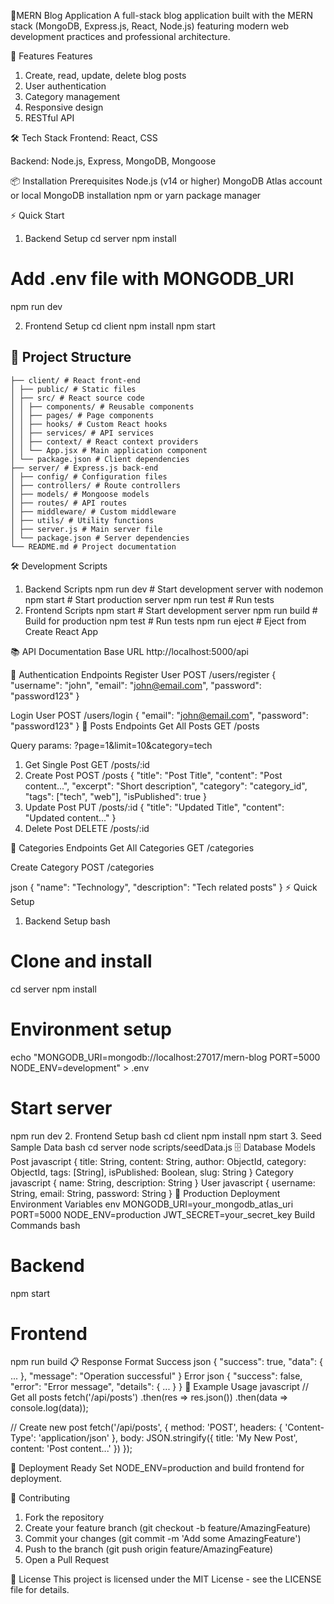 🚀MERN Blog Application
A full-stack blog application built with the MERN stack (MongoDB, Express.js, React, Node.js) featuring modern web development practices and professional architecture.

🚀 Features
Features
1. Create, read, update, delete blog posts
2. User authentication
3. Category management
4. Responsive design
5. RESTful API

🛠 Tech Stack
Frontend: React, CSS

Backend: Node.js, Express, MongoDB, Mongoose

📦 Installation
Prerequisites
Node.js (v14 or higher)
MongoDB Atlas account or local MongoDB installation
npm or yarn package manager

⚡ Quick Start
1. Backend Setup
cd server
npm install
# Add .env file with MONGODB_URI
npm run dev

2. Frontend Setup
cd client
npm install
npm start

## 📁 Project Structure
```mern-blog/
├── client/ # React front-end
│ ├── public/ # Static files
│ ├── src/ # React source code
│ │ ├── components/ # Reusable components
│ │ ├── pages/ # Page components
│ │ ├── hooks/ # Custom React hooks
│ │ ├── services/ # API services
│ │ ├── context/ # React context providers
│ │ └── App.jsx # Main application component
│ └── package.json # Client dependencies
├── server/ # Express.js back-end
│ ├── config/ # Configuration files
│ ├── controllers/ # Route controllers
│ ├── models/ # Mongoose models
│ ├── routes/ # API routes
│ ├── middleware/ # Custom middleware
│ ├── utils/ # Utility functions
│ ├── server.js # Main server file
│ └── package.json # Server dependencies
└── README.md # Project documentation
```


🛠 Development Scripts
1. Backend Scripts
npm run dev      # Start development server with nodemon
npm start        # Start production server
npm run test     # Run tests
2. Frontend Scripts
npm start        # Start development server
npm run build    # Build for production
npm test         # Run tests
npm run eject    # Eject from Create React App

📚 API Documentation
Base URL
http://localhost:5000/api

🔑 Authentication Endpoints
Register User
POST /users/register
{
  "username": "john",
  "email": "john@email.com",
  "password": "password123"
}

Login User
POST /users/login
{
  "email": "john@email.com",
  "password": "password123"
}
📝 Posts Endpoints
Get All Posts
GET /posts

Query params: ?page=1&limit=10&category=tech

1. Get Single Post
GET /posts/:id
2. Create Post
POST /posts
{
  "title": "Post Title",
  "content": "Post content...",
  "excerpt": "Short description",
  "category": "category_id",
  "tags": ["tech", "web"],
  "isPublished": true
}
3. Update Post
PUT /posts/:id
{
  "title": "Updated Title",
  "content": "Updated content..."
}
4. Delete Post
DELETE /posts/:id

📂 Categories Endpoints
Get All Categories
GET /categories

Create Category
POST /categories

json
{
  "name": "Technology",
  "description": "Tech related posts"
}
⚡ Quick Setup
1. Backend Setup
bash
# Clone and install
cd server
npm install

# Environment setup
echo "MONGODB_URI=mongodb://localhost:27017/mern-blog
PORT=5000
NODE_ENV=development" > .env

# Start server
npm run dev
2. Frontend Setup
bash
cd client
npm install
npm start
3. Seed Sample Data
bash
cd server
node scripts/seedData.js
🗄 Database Models
Post
javascript
{
  title: String,
  content: String,
  author: ObjectId,
  category: ObjectId,
  tags: [String],
  isPublished: Boolean,
  slug: String
}
Category
javascript
{
  name: String,
  description: String
}
User
javascript
{
  username: String,
  email: String,
  password: String
}
🚀 Production Deployment
Environment Variables
env
MONGODB_URI=your_mongodb_atlas_uri
PORT=5000
NODE_ENV=production
JWT_SECRET=your_secret_key
Build Commands
bash
# Backend
npm start

# Frontend
npm run build
📋 Response Format
Success
json
{
  "success": true,
  "data": { ... },
  "message": "Operation successful"
}
Error
json
{
  "success": false,
  "error": "Error message",
  "details": { ... }
}
🎯 Example Usage
javascript
// Get all posts
fetch('/api/posts')
  .then(res => res.json())
  .then(data => console.log(data));

// Create new post
fetch('/api/posts', {
  method: 'POST',
  headers: { 'Content-Type': 'application/json' },
  body: JSON.stringify({
    title: 'My New Post',
    content: 'Post content...'
  })
});


🚀  Deployment Ready
Set NODE_ENV=production and build frontend for deployment.


🤝 Contributing
1. Fork the repository
2. Create your feature branch (git checkout -b feature/AmazingFeature)
3. Commit your changes (git commit -m 'Add some AmazingFeature')
4. Push to the branch (git push origin feature/AmazingFeature)
5. Open a Pull Request

📝 License
This project is licensed under the MIT License - see the LICENSE file for details.
